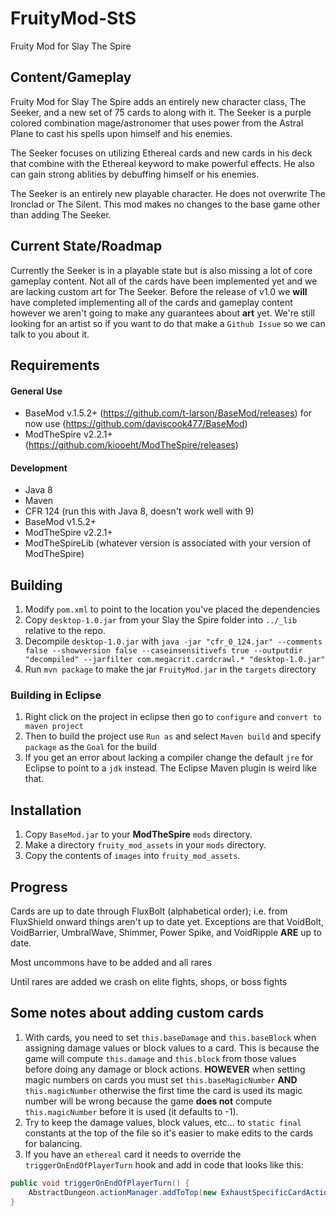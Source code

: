# FruityMod-StS
Fruity Mod for Slay The Spire

## Content/Gameplay ##
Fruity Mod for Slay The Spire adds an entirely new character class, The Seeker, and a new set of 75 cards to along with it. The Seeker is a purple colored combination mage/astronomer that uses power from the Astral Plane to cast his spells upon himself and his enemies.

The Seeker focuses on utilizing Ethereal cards and new cards in his deck that combine with the Ethereal keyword to make powerful effects. He also can gain strong ablities by debuffing himself or his enemies.

The Seeker is an entirely new playable character. He does not overwrite The Ironclad or The Silent. This mod makes no changes to the base game other than adding The Seeker.

## Current State/Roadmap ##
Currently the Seeker is in a playable state but is also missing a lot of core gameplay content. Not all of the cards have been implemented yet and we are lacking custom art for The Seeker. Before the release of v1.0 we **will** have completed implementing all of the cards and gameplay content however we aren't going to make any guarantees about **art** yet. We're still looking for an artist so if you want to do that make a `Github Issue` so we can talk to you about it.

## Requirements ##
#### General Use ####
* BaseMod v.1.5.2+ (https://github.com/t-larson/BaseMod/releases) for now use (https://github.com/daviscook477/BaseMod)
* ModTheSpire v2.2.1+ (https://github.com/kiooeht/ModTheSpire/releases)

#### Development ####
* Java 8
* Maven
* CFR 124 (run this with Java 8, doesn't work well with 9)
* BaseMod v1.5.2+
* ModTheSpire v2.2.1+
* ModTheSpireLib (whatever version is associated with your version of ModTheSpire)

## Building ##
1. Modify `pom.xml` to point to the location you've placed the dependencies
2. Copy `desktop-1.0.jar` from your Slay the Spire folder into `../_lib` relative to the repo.
3. Decompile `desktop-1.0.jar` with `java -jar "cfr_0_124.jar" --comments false --showversion false --caseinsensitivefs true --outputdir "decompiled" --jarfilter com.megacrit.cardcrawl.* "desktop-1.0.jar"`
4. Run `mvn package` to make the jar `FruityMod.jar` in the `targets` directory

### Building in Eclipse ###
1. Right click on the project in eclipse then go to `configure` and `convert to maven project`
2. Then to build the project use `Run as` and select `Maven build` and specify `package` as the `Goal` for the build
3. If you get an error about lacking a compiler change the default `jre` for Eclipse to point to a `jdk` instead. The Eclipse Maven plugin is weird like that.

## Installation ##
1. Copy `BaseMod.jar` to your **ModTheSpire** `mods` directory.
2. Make a directory `fruity_mod_assets` in your `mods` directory.
3. Copy the contents of `images` into `fruity_mod_assets`.

## Progress ##
Cards are up to date through FluxBolt (alphabetical order); i.e. from FluxShield onward things aren't up to date yet. Exceptions are that  VoidBolt, VoidBarrier, UmbralWave, Shimmer, Power Spike, and VoidRipple **ARE** up to date.

Most uncommons have to be added and all rares

Until rares are added we crash on elite fights, shops, or boss fights

## Some notes about adding custom cards ##
1. With cards, you need to set `this.baseDamage` and `this.baseBlock` when assigning damage values or block values to a card. This is because the game will compute `this.damage` and `this.block` from those values before doing any damage or block actions. **HOWEVER** when setting magic numbers on cards you must set `this.baseMagicNumber` **AND** `this.magicNumber` otherwise the first time the card is used its magic number will be wrong because the game **does not** compute `this.magicNumber` before it is used (it defaults to -1).
2. Try to keep the damage values, block values, etc... to `static final` constants at the top of the file so it's easier to make edits to the cards for balancing.
3. If you have an `ethereal` card it needs to override the `triggerOnEndOfPlayerTurn` hook and add in code that looks like this:
```java
public void triggerOnEndOfPlayerTurn() {
	AbstractDungeon.actionManager.addToTop(new ExhaustSpecificCardAction(this, AbstractDungeon.player.hand));
}
```
